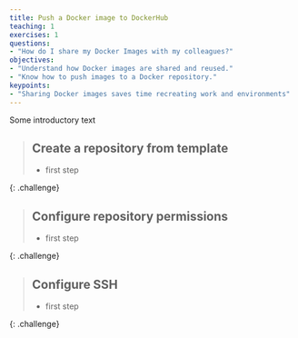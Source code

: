 ```yaml
---
title: Push a Docker image to DockerHub
teaching: 1
exercises: 1
questions:
- "How do I share my Docker Images with my colleagues?"
objectives:
- "Understand how Docker images are shared and reused."
- "Know how to push images to a Docker repository."
keypoints:
- "Sharing Docker images saves time recreating work and environments"
---
```


Some introductory text

> ## Create a repository from template
>
> *   first step 
>
{: .challenge}

> ## Configure repository permissions
>
> *   first step 
>
{: .challenge}

> ## Configure SSH
>
> *   first step 
>
{: .challenge}
